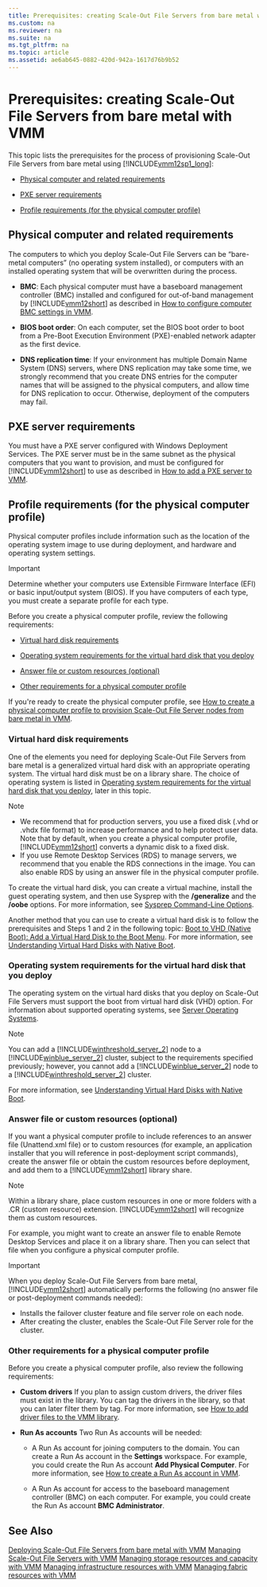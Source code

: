 ```yaml
---
title: Prerequisites: creating Scale-Out File Servers from bare metal with VMM
ms.custom: na
ms.reviewer: na
ms.suite: na
ms.tgt_pltfrm: na
ms.topic: article
ms.assetid: ae6ab645-0882-420d-942a-1617d76b9b52
---
```

# Prerequisites: creating Scale-Out File Servers from bare metal with VMM
This topic lists the prerequisites for the process of provisioning Scale\-Out File Servers from bare metal using [!INCLUDE[vmm12sp1_long](../../includes/vmm12sp1_long_md.md)]:

-   [Physical computer and related requirements](#BKMK_computer)

-   [PXE server requirements](#BKMK_pxe)

-   [Profile requirements (for the physical computer profile)](#BKMK_profile)

## <a name="BKMK_computer"></a>Physical computer and related requirements
The computers to which you deploy Scale\-Out File Servers can be “bare\-metal computers” \(no operating system installed\), or computers with an installed operating system that will be overwritten during the process.

-   **BMC**: Each physical computer must have a baseboard management controller \(BMC\) installed and configured for out\-of\-band management by [!INCLUDE[vmm12short](../../includes/vmm12short_md.md)] as described in [How to configure computer BMC settings in VMM](How-to-configure-computer-BMC-settings-in-VMM.md).

-   **BIOS boot order**: On each computer, set the BIOS boot order to boot from a Pre\-Boot Execution Environment \(PXE\)\-enabled network adapter as the first device.

-   **DNS replication time**: If your environment has multiple Domain Name System \(DNS\) servers, where DNS replication may take some time, we strongly recommend that you create DNS entries for the computer names that will be assigned to the physical computers, and allow time for DNS replication to occur. Otherwise, deployment of the computers may fail.

## <a name="BKMK_pxe"></a>PXE server requirements
You must have a PXE server configured with Windows Deployment Services.
The PXE server must be in the same subnet as the physical computers that you want to provision, and must be configured for [!INCLUDE[vmm12short](../../includes/vmm12short_md.md)] to use as described in [How to add a PXE server to VMM](How-to-add-a-PXE-server-to-VMM.md).

## <a name="BKMK_profile"></a>Profile requirements \(for the physical computer profile\)
Physical computer profiles include information such as the location of the operating system image to use during deployment, and hardware and operating system settings.

> [!IMPORTANT]
> Determine whether your computers use Extensible Firmware Interface \(EFI\) or basic input\/output system \(BIOS\). If you have computers of each type, you must create a separate profile for each type.

Before you create a physical computer profile, review the following requirements:

-   [Virtual hard disk requirements](Prerequisites--creating-hosts-or-host-clusters-from-bare-metal-with-VMM.md#BKMK_vhd)

-   [Operating system requirements for the virtual hard disk that you deploy](Prerequisites--creating-hosts-or-host-clusters-from-bare-metal-with-VMM.md#BKMK_osreq)

-   [Answer file or custom resources (optional)](Prerequisites--creating-hosts-or-host-clusters-from-bare-metal-with-VMM.md#BKMK_answer)

-   [Other requirements for a physical computer profile](Prerequisites--creating-hosts-or-host-clusters-from-bare-metal-with-VMM.md#BKMK_other)

If you're ready to create the physical computer profile, see [How to create a physical computer profile to provision Scale-Out File Server nodes from bare metal in VMM](How-to-create-a-physical-computer-profile-to-provision-Scale-Out-File-Server-nodes-from-bare-metal-in-VMM.md).

### <a name="BKMK_vhd"></a>Virtual hard disk requirements
One of the elements you need for deploying Scale\-Out File Servers from bare metal is a generalized virtual hard disk with an appropriate operating system. The virtual hard disk must be on a library share. The choice of operating system is listed in [Operating system requirements for the virtual hard disk that you deploy](Prerequisites--creating-hosts-or-host-clusters-from-bare-metal-with-VMM.md#BKMK_osreq), later in this topic.

> [!NOTE]
> -   We recommend that for production servers, you use a fixed disk \(.vhd or .vhdx file format\) to increase performance and to help protect user data. Note that by default, when you create a physical computer profile, [!INCLUDE[vmm12short](../../includes/vmm12short_md.md)] converts a dynamic disk to a fixed disk.
> -   If you use Remote Desktop Services \(RDS\) to manage servers, we recommend that you enable the RDS connections in the image. You can also enable RDS by using an answer file in the physical computer profile.

To create the virtual hard disk, you can create a virtual machine, install the guest operating system, and then use Sysprep with the **\/generalize** and the **\/oobe** options. For more information, see [Sysprep Command-Line Options](http://technet.microsoft.com/library/hh825033.aspx).

Another method that you can use to create a virtual hard disk is to follow the prerequisites and Steps 1 and 2 in the following topic: [Boot to VHD (Native Boot): Add a Virtual Hard Disk to the Boot Menu](http://technet.microsoft.com/library/hh825691.aspx). For more information, see [Understanding Virtual Hard Disks with Native Boot](http://technet.microsoft.com/library/hh825689.aspx).

### <a name="BKMK_osreq"></a>Operating system requirements for the virtual hard disk that you deploy
The operating system on the virtual hard disks that you deploy on Scale\-Out File Servers must support the boot from virtual hard disk \(VHD\) option. For information about supported operating systems, see [Server Operating Systems](https://technet.microsoft.com/library/dn997307.aspx).

> [!NOTE]
> You can add a [!INCLUDE[winthreshold_server_2](../../includes/winthreshold_server_2_md.md)] node to a [!INCLUDE[winblue_server_2](../../includes/winblue_server_2_md.md)] cluster, subject to the requirements specified previously; however, you cannot add a [!INCLUDE[winblue_server_2](../../includes/winblue_server_2_md.md)] node to a [!INCLUDE[winthreshold_server_2](../../includes/winthreshold_server_2_md.md)] cluster.

For more information, see [Understanding Virtual Hard Disks with Native Boot](http://technet.microsoft.com/library/hh825689.aspx).

### <a name="BKMK_answer"></a>Answer file or custom resources \(optional\)
If you want a physical computer profile to include references to an answer file \(Unattend.xml file\) or to custom resources \(for example, an application installer that you will reference in post\-deployment script commands\), create the answer file or obtain the custom resources before deployment, and add them to a [!INCLUDE[vmm12short](../../includes/vmm12short_md.md)] library share.

> [!NOTE]
> Within a library share, place custom resources in one or more folders with a .CR \(custom resource\) extension. [!INCLUDE[vmm12short](../../includes/vmm12short_md.md)] will recognize them as custom resources.

For example, you might want to create an answer file to enable Remote Desktop Services and place it on a library share. Then you can select that file when you configure a physical computer profile.

> [!IMPORTANT]
> When you deploy Scale\-Out File Servers from bare metal, [!INCLUDE[vmm12short](../../includes/vmm12short_md.md)] automatically performs the following \(no answer file or post\-deployment commands needed\):
> 
> -   Installs the
>                       failover cluster feature and file server role on each node.
> -   After creating the cluster, enables the Scale\-Out File Server role for the cluster.

### <a name="BKMK_other"></a>Other requirements for a physical computer profile
Before you create a physical computer profile, also review the following requirements:

-   **Custom drivers** If you plan to assign custom drivers, the driver files must exist in the library. You can tag the drivers in the library, so that you can later filter them by tag. For more information, see [How to add driver files to the VMM library](How-to-add-driver-files-to-the-VMM-library.md).

-   **Run As accounts** Two Run As accounts will be needed:

    -   A Run As account for joining computers to the domain. You can create a Run As account in the **Settings** workspace. For example, you could create the Run As account **Add Physical Computer**. For more information, see [How to create a Run As account in VMM](How-to-create-a-Run-As-account-in-VMM.md).

    -   A Run As account for access to the baseboard management controller \(BMC\) on each computer. For example, you could create the Run As account **BMC Administrator**.

## See Also
[Deploying Scale-Out File Servers from bare metal with VMM](Deploying-Scale-Out-File-Servers-from-bare-metal-with-VMM.md)
[Managing Scale-Out File Servers with VMM](Managing-Scale-Out-File-Servers-with-VMM.md)
[Managing storage resources and capacity with VMM](Managing-storage-resources-and-capacity-with-VMM.md)
[Managing infrastructure resources with VMM](Managing-infrastructure-resources-with-VMM.md)
[Managing fabric resources with VMM](Managing-fabric-resources-with-VMM.md)


